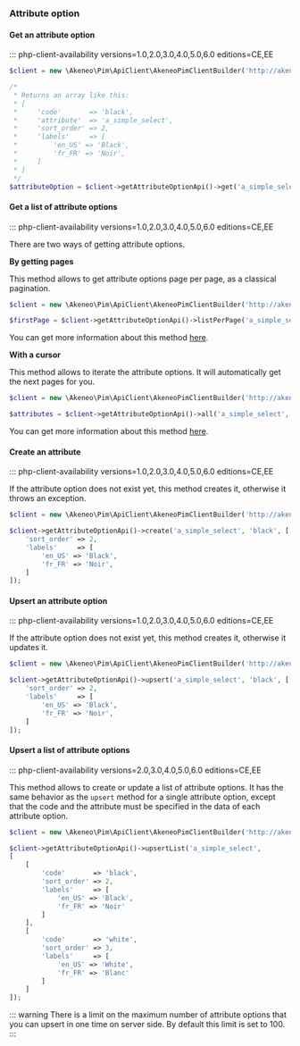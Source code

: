 ### Attribute option

#### Get an attribute option
::: php-client-availability versions=1.0,2.0,3.0,4.0,5.0,6.0 editions=CE,EE

```php
$client = new \Akeneo\Pim\ApiClient\AkeneoPimClientBuilder('http://akeneo.com/')->buildAuthenticatedByPassword('client_id', 'secret', 'admin', 'admin');

/*
 * Returns an array like this:
 * [
 *     'code'       => 'black',
 *     'attribute'  => 'a_simple_select',
 *     'sort_order' => 2,
 *     'labels'     => [
 *         'en_US' => 'Black',
 *         'fr_FR' => 'Noir',
 *     ]
 * ]
 */
$attributeOption = $client->getAttributeOptionApi()->get('a_simple_select', 'black');
```

#### Get a list of attribute options
::: php-client-availability versions=1.0,2.0,3.0,4.0,5.0,6.0 editions=CE,EE

There are two ways of getting attribute options. 

**By getting pages**

This method allows to get attribute options page per page, as a classical pagination.

```php
$client = new \Akeneo\Pim\ApiClient\AkeneoPimClientBuilder('http://akeneo.com/')->buildAuthenticatedByPassword('client_id', 'secret', 'admin', 'admin');

$firstPage = $client->getAttributeOptionApi()->listPerPage('a_simple_select', 50, true);
```

You can get more information about this method [here](/php-client/list-resources.html#by-getting-pages).

**With a cursor**

This method allows to iterate the attribute options. It will automatically get the next pages for you.

```php
$client = new \Akeneo\Pim\ApiClient\AkeneoPimClientBuilder('http://akeneo.com/')->buildAuthenticatedByPassword('client_id', 'secret', 'admin', 'admin');

$attributes = $client->getAttributeOptionApi()->all('a_simple_select', 50);
```

You can get more information about this method [here](/php-client/list-resources.html#with-a-cursor).

#### Create an attribute 
::: php-client-availability versions=1.0,2.0,3.0,4.0,5.0,6.0 editions=CE,EE

If the attribute option does not exist yet, this method creates it, otherwise it throws an exception.

```php
$client = new \Akeneo\Pim\ApiClient\AkeneoPimClientBuilder('http://akeneo.com/')->buildAuthenticatedByPassword('client_id', 'secret', 'admin', 'admin');

$client->getAttributeOptionApi()->create('a_simple_select', 'black', [
    'sort_order' => 2,
    'labels'     => [
        'en_US' => 'Black',
        'fr_FR' => 'Noir',
    ]
]);
```

#### Upsert an attribute option
::: php-client-availability versions=1.0,2.0,3.0,4.0,5.0,6.0 editions=CE,EE

If the attribute option does not exist yet, this method creates it, otherwise it updates it.

```php
$client = new \Akeneo\Pim\ApiClient\AkeneoPimClientBuilder('http://akeneo.com/')->buildAuthenticatedByPassword('client_id', 'secret', 'admin', 'admin');

$client->getAttributeOptionApi()->upsert('a_simple_select', 'black', [
    'sort_order' => 2,
    'labels'     => [
        'en_US' => 'Black',
        'fr_FR' => 'Noir',
    ]
]);
```

#### Upsert a list of attribute options
::: php-client-availability versions=2.0,3.0,4.0,5.0,6.0 editions=CE,EE

This method allows to create or update a list of attribute options.
It has the same behavior as the `upsert` method for a single attribute option, except that the code and the attribute must be specified in the data of each attribute option.

```php
$client = new \Akeneo\Pim\ApiClient\AkeneoPimClientBuilder('http://akeneo.com/')->buildAuthenticatedByPassword('client_id', 'secret', 'admin', 'admin');

$client->getAttributeOptionApi()->upsertList('a_simple_select',
[
    [
        'code'       => 'black',
        'sort_order' => 2,
        'labels'     => [
            'en_US' => 'Black',
            'fr_FR' => 'Noir'
        ]
    ],
    [
        'code'       => 'white',
        'sort_order' => 3,
        'labels'     => [
            'en_US' => 'White',
            'fr_FR' => 'Blanc'
        ]
    ]
]);
```

::: warning
There is a limit on the maximum number of attribute options that you can upsert in one time on server side. By default this limit is set to 100.
:::
